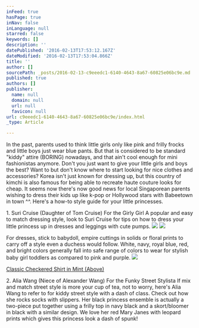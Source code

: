 ```yaml
---
inFeed: true
hasPage: true
inNav: false
inLanguage: null
starred: false
keywords: []
description: ''
datePublished: '2016-02-13T17:53:12.167Z'
dateModified: '2016-02-13T17:53:04.866Z'
title: ''
author: []
sourcePath: _posts/2016-02-13-c9eeedc1-6140-4643-8a67-60825e06bc9e.md
published: true
authors: []
publisher:
  name: null
  domain: null
  url: null
  favicon: null
url: c9eeedc1-6140-4643-8a67-60825e06bc9e/index.html
_type: Article

---
```

In the past, parents used to think little girls only like pink and frilly frocks and little boys just wear blue pants. But that is considered to be standard "kiddy" attire (BORING) nowadays, and that ain't cool enough for mini fashionistas anymore.
Don't you just want to give your little girls and boys the best? Want to but don't know where to start looking for nice clothes and accessories?
Korea isn't just known for dressing up, but this country of kimchi is also famous for being able to recreate haute couture looks for cheap. It seems now there's now good news for local Singaporean parents wishing to dress their kids up like k-pop or Hollywood stars with Babeetown in town ^^.
Here's a how-to style guide for your little princesses. 

1\. Suri Cruise (Daughter of Tom Cruise)
For the Girly Girl
A popular and easy to match dressing style, look to Suri Cruise for tips on how to dress your little princess up in dresses and leggings with cute pumps.
![](https://the-grid-user-content.s3-us-west-2.amazonaws.com/72e06788-86ef-43ef-82ae-480e1aac0278.jpg)
![](https://the-grid-user-content.s3-us-west-2.amazonaws.com/ad012184-9125-4035-8dc5-cd6f0de802b4.jpg)

For dresses, stick to babydoll, empire cuttings in solids or floral prints to carry off a style even a duchess would follow. White, navy, royal blue, red, and bright colors generally fall into safe range of colors to wear for stylish baby girl toddlers as compared to pink and purple.
![](https://the-grid-user-content.s3-us-west-2.amazonaws.com/b6565b3f-c7d3-4743-901c-9d221366ccb9.jpg)

[Classic Checkered Shirt in Mint (Above)][0]

2\. Alia Wang (Niece of Alexander Wang)
For the Funky Street Stylista
If mix and match street style is more your cup of tea, not to worry, here's Alia Wang to refer to for kiddy street style with a dash of class. Check out how she rocks socks with slippers. Her black princess ensemble is actually a two-piece put together using a frilly top in navy black and a skort/bloomer in black with a similar design. We love her red Mary Janes with leopard prints which gives this princess look a dash of spunk!


[0]: https://carousell.co/p/6965974/